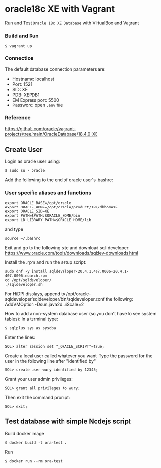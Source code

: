 # oracle18c XE with Vagrant

Run and Test `Oracle 18c XE Database` with VirtualBox and Vagrant

### Build and Run

```shell
$ vagrant up
```

### Connection
The default database connection parameters are:

- Hostname: localhost
- Port: 1521
- SID: XE
- PDB: XEPDB1
- EM Express port: 5500
- Password: open `.env` file

### Reference
https://github.com/oracle/vagrant-projects/tree/main/OracleDatabase/18.4.0-XE

## Create User

Login as oracle user using:

```shell
$ sudo su - oracle
```

Add the following to the end of oracle user's .bashrc:

### User specific aliases and functions
```shell
export ORACLE_BASE=/opt/oracle
export ORACLE_HOME=/opt/oracle/product/18c/dbhomeXE
export ORACLE_SID=XE
export PATH=$PATH:$ORACLE_HOME/bin
export LD_LIBRARY_PATH=$ORACLE_HOME/lib
```

and type 
```shell
source ~/.bashrc
```

Exit and go to the following site and download sql-developer: https://www.oracle.com/tools/downloads/sqldev-downloads.html

Install the .rpm and run the setup script:

```shell
sudo dnf -y install sqldeveloper-20.4.1.407.0006-20.4.1-407.0006.noarch.rpm
cd /opt/sqldeveloper/
./sqldeveloper.sh
```

For HiDPI displays, append to /opt/oracle-sqldeveloper/sqldeveloper/bin/sqldeveloper.conf the following: AddVMOption -Dsun.java2d.uiScale=2

How to add a non-system database user (so you don't have to see system tables): In a terminal type:
```shell
$ sqlplus sys as sysdba
```

Enter the lines:

```shell
SQL> alter session set "_ORACLE_SCRIPT"=true;
```

Create a local user called whatever you want. Type the password for the user in the following line after "identified by"

```shell
SQL> create user wury identified by 12345;
```

Grant your user admin privileges:

```shell
SQL> grant all privileges to wury;
```

Then exit the command prompt:

```shell
SQL> exit;
```

## Test database with simple Nodejs script

Build docker image
```shell
$ docker build -t ora-test .
```

Run
```shell
$ docker run --rm ora-test
```